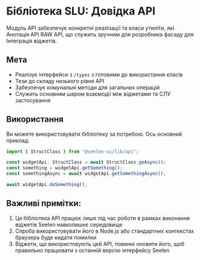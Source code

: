 # **Бібліотека SLU: Довідка API**

Модуль API забезпечує конкретні реалізації та класи утиліти, які Анотація API
RAW API, що служить зручним для розробника фасаду для Інтеграція віджетів.

## **Мета**

- Реалізує інтерфейси з `/types` з готовими до використання класів
- Тези до складу низького рівня API
- Забезпечує комунальні методи для загальних операцій
- Служить основним шаром взаємодії між віджетами та СЛУ застосування

## **Використання**

Ви можете використовувати бібліотеку за потребою. Ось основний приклад:

```ts
import { StructClass } from "@seelen-ui/lib/api";

const widgetApi: StructClass = await StructClass.geAsync();
const something = widgetApi.getSomething();
const somethingAsync = await widgetApi.getSomethingAsync();

await widgetApi.doSomething();
```

## **Важливі примітки:**

1. Ця бібліотека API працює лише під час роботи в рамках виконання віджетів
   Seelen навколишнє середовище
2. Спроба використовувати його в Node.js або стандартних контекстах браузера
   буде кидати помилки
3. Віджети, що використовують цей API, повинні оновити його, щоб правильно
   працювати з останній версію інтерфейсу Seelen
